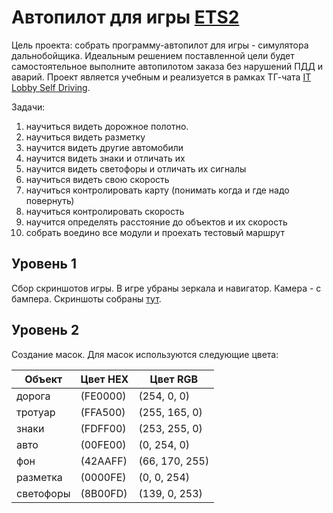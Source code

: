 # Автопилот для игры [ETS2](https://store.steampowered.com/app/227300/Euro_Truck_Simulator_2/)

Цель проекта: собрать программу-автопилот для игры - симулятора дальнобойщика. Идеальным решением поставленной цели будет самостоятельное выполните автопилотом заказа без нарушений ПДД и аварий. Проект является учебным и реализуется в рамках ТГ-чата [IT Lobby Self Driving](https://t.me/SelfDrivingIrk).

Задачи: 
1) научиться видеть дорожное полотно.
2) научиться видеть разметку
3) научится видеть другие автомобили 
4) научится видеть знаки и отличать их 
5) научится видеть светофоры и отличать их сигналы
6) научиться видеть свою скорость 
7) научиться контролировать карту (понимать когда и где надо повернуть)
8) научиться контролировать скорость 
9) научится определять расстояние до объектов и их скорость
10) собрать воедино все модули и проехать тестовый маршрут

## Уровень 1
Сбор скриншотов игры. В игре убраны зеркала и навигатор. Камера - с бампера. Скриншоты собраны [тут](https://drive.google.com/drive/folders/11La854cDiWAVJsGm_5ss-wPlJlC-MccB?usp=share_link).

## Уровень 2
Создание масок. Для масок используются следующие цвета:

| Объект | Цвет HEX | Цвет RGB |
| --- | --- | --- |
| дорога | (FE0000) | (254, 0, 0) |
| тротуар | (FFA500) | (255, 165, 0) |
| знаки | (FDFF00) | (253, 255, 0) |
| авто | (00FE00) | (0, 254, 0) |
| фон | (42AAFF) | (66, 170, 255) |
| разметка | (0000FE) | (0, 0, 254) |
| светофоры | (8B00FD) | (139, 0, 253) |
